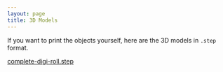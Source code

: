 ```yaml
---
layout: page
title: 3D Models
---
```


If you want to print the objects yourself, here are the 3D models in `.step` format.

[complete-digi-roll.step](./assets/models/complete-digi-roll.step)